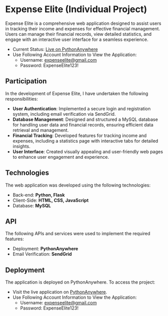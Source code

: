 # Expense Elite (Individual Project)
Expense Elite is a comprehensive web application designed to assist users in tracking their income and expenses for effective financial management.
Users can manage their financial records, view detailed statistics, and engage with an interactive user interface for a seamless experience. 
- Current Status: [Live on PythonAnywhere](https://parkje0623.pythonanywhere.com/)
- Use Following Account Information to View the Application:
  - Username: expenseelite@gmail.com
  - Password: ExpenseElite123!
 
## Participation
In the development of Expense Elite, I have undertaken the following responsibilities:
- **User Authentication**: Implemented a secure login and registration system, including email verification via SendGrid.
- **Database Management**: Designed and structured a MySQL database for handling user data and financial records, ensuring efficient data retrieval and management.
- **Financial Tracking**: Developed features for tracking income and expenses, including a statistics page with interactive tabs for detailed insights.
- **User Interface**: Created visually appealing and user-friendly web pages to enhance user engagement and experience.

## Technologies
The web application was developed using the following technologies:
- Back-end: **Python, Flask**
- Client-Side: **HTML, CSS, JavaScript**
- Database: **MySQL**

## API
The following APIs and services were used to implement the required features:
- Deployment: **PythonAnywhere**
- Email Verification: **SendGrid**

## Deployment
The application is deployed on PythonAnywhere. To access the project:
- Visit the live application on [PythonAnywhere](https://parkje0623.pythonanywhere.com/).
- Use Following Account Information to View the Application:
  - Username: expenseelite@gmail.com
  - Password: ExpenseElite123!

